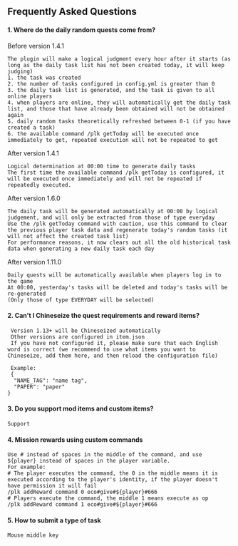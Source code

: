 ## Frequently Asked Questions

#### 1. Where do the daily random quests come from?

Before version 1.4.1
```.
The plugin will make a logical judgment every hour after it starts (as long as the daily task list has not been created today, it will keep judging)
1. the task was created
2. the number of tasks configured in config.yml is greater than 0
3. the daily task list is generated, and the task is given to all online players
4. when players are online, they will automatically get the daily task list, and those that have already been obtained will not be obtained again
5. daily random tasks theoretically refreshed between 0-1 (if you have created a task)
6. the available command /plk getToday will be executed once immediately to get, repeated execution will not be repeated to get
````
After version 1.4.1
```
Logical determination at 00:00 time to generate daily tasks
The first time the available command /plk getToday is configured, it will be executed once immediately and will not be repeated if repeatedly executed.
```
After version 1.6.0
```
The daily task will be generated automatically at 00:00 by logical judgement, and will only be extracted from those of type everyday
Use the /plk getToday command with caution, use this command to clear the previous player task data and regenerate today's random tasks (it will not affect the created task list)
For performance reasons, it now clears out all the old historical task data when generating a new daily task each day
```

After version 1.11.0
```
Daily quests will be automatically available when players log in to the game   
At 00:00, yesterday's tasks will be deleted and today's tasks will be re-generated  
(Only those of type EVERYDAY will be selected)
````

#### 2. Can't I Chineseize the quest requirements and reward items?
```
 Version 1.13+ will be Chineseized automatically
 Other versions are configured in item.json
 If you have not configured it, please make sure that each English word is correct (we recommend to use what items you want to Chineseize, add them here, and then reload the configuration file)
 
 Example:
 {
  "NAME_TAG": "name tag",
  "PAPER": "paper"
}
```

#### 3. Do you support mod items and custom items?

```
Support
```

#### 4. Mission rewards using custom commands
```
Use # instead of spaces in the middle of the command, and use ${player} instead of spaces in the player variable.
For example:
# The player executes the command, the 0 in the middle means it is executed according to the player's identity, if the player doesn't have permission it will fail
/plk addReward command 0 eco#give#${player}#666
# Players execute the command, the middle 1 means execute as op
/plk addReward command 1 eco#give#${player}#666
````
#### 5. How to submit a type of task
```
Mouse middle key
```
